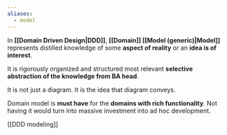 ```yaml
---
aliases:
  - model
---
```

In **[[Domain Driven Design|DDD]]**, **[[Domain]] [[Model (generic)|Model]]** represents distilled knowledge of some **aspect of reality** or an **idea is of interest**.

It is rigorously organized and structured most relevant **selective abstraction of the knowledge from BA head**. 

It is not just a diagram. It is the idea that diagram conveys.

Domain model is **must have** for the **domains with rich functionality**. Not having it would turn into massive investment into ad hoc development.

[[DDD modeling]]
